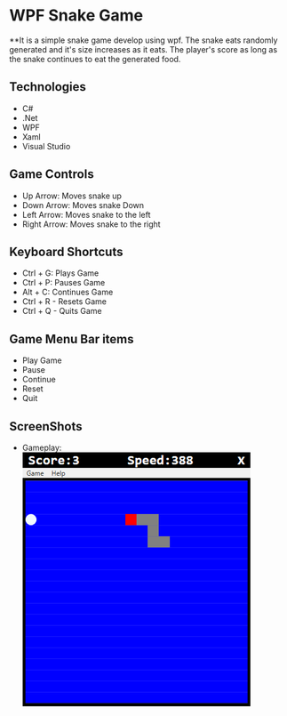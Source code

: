# WPF Snake Game

**It is a simple snake game develop using wpf. The snake eats randomly
generated and it's size increases as it eats. The player's score as long as the snake 
continues to eat the generated food. 

## Technologies 

- C# 
- .Net 
- WPF
- Xaml
- Visual Studio

## Game Controls

- Up Arrow: Moves snake up
- Down Arrow: Moves snake Down
- Left Arrow: Moves snake to the left
- Right Arrow: Moves snake to the right

## Keyboard Shortcuts

- Ctrl + G: Plays Game 
- Ctrl + P: Pauses Game
- Alt + C: Continues Game
- Ctrl + R - Resets Game
- Ctrl + Q - Quits Game 

## Game Menu Bar items

- Play Game
- Pause
- Continue
- Reset
- Quit 

## ScreenShots

- Gameplay:
![Screenshot](Screenshots/gameplay.png)


